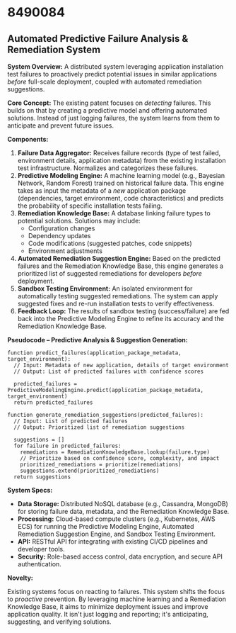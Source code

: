 # 8490084

## Automated Predictive Failure Analysis & Remediation System

**System Overview:** A distributed system leveraging application installation test failures to proactively predict potential issues in similar applications *before* full-scale deployment, coupled with automated remediation suggestions.

**Core Concept:**  The existing patent focuses on *detecting* failures. This builds on that by creating a predictive model and offering automated solutions. Instead of just logging failures, the system learns from them to anticipate and prevent future issues.

**Components:**

1.  **Failure Data Aggregator:**  Receives failure records (type of test failed, environment details, application metadata) from the existing installation test infrastructure.  Normalizes and categorizes these failures.
2.  **Predictive Modeling Engine:** A machine learning model (e.g., Bayesian Network, Random Forest) trained on historical failure data.  This engine takes as input the metadata of a *new* application package (dependencies, target environment, code characteristics) and predicts the probability of specific installation tests failing.
3.  **Remediation Knowledge Base:**  A database linking failure types to potential solutions. Solutions may include:
    *   Configuration changes
    *   Dependency updates
    *   Code modifications (suggested patches, code snippets)
    *   Environment adjustments
4.  **Automated Remediation Suggestion Engine:** Based on the predicted failures and the Remediation Knowledge Base, this engine generates a prioritized list of suggested remediations for developers *before* deployment.
5.  **Sandbox Testing Environment:** An isolated environment for automatically testing suggested remediations.  The system can apply suggested fixes and re-run installation tests to verify effectiveness.
6.  **Feedback Loop:**  The results of sandbox testing (success/failure) are fed back into the Predictive Modeling Engine to refine its accuracy and the Remediation Knowledge Base.

**Pseudocode – Predictive Analysis & Suggestion Generation:**

```
function predict_failures(application_package_metadata, target_environment):
  // Input: Metadata of new application, details of target environment
  // Output: List of predicted failures with confidence scores

  predicted_failures = PredictiveModelingEngine.predict(application_package_metadata, target_environment)
  return predicted_failures

function generate_remediation_suggestions(predicted_failures):
  // Input: List of predicted failures
  // Output: Prioritized list of remediation suggestions

  suggestions = []
  for failure in predicted_failures:
    remediations = RemediationKnowledgeBase.lookup(failure.type)
    // Prioritize based on confidence score, complexity, and impact
    prioritized_remediations = prioritize(remediations)
    suggestions.extend(prioritized_remediations)
  return suggestions
```

**System Specs:**

*   **Data Storage:**  Distributed NoSQL database (e.g., Cassandra, MongoDB) for storing failure data, metadata, and the Remediation Knowledge Base.
*   **Processing:**  Cloud-based compute clusters (e.g., Kubernetes, AWS ECS) for running the Predictive Modeling Engine, Automated Remediation Suggestion Engine, and Sandbox Testing Environment.
*   **API:**  RESTful API for integrating with existing CI/CD pipelines and developer tools.
*   **Security:**  Role-based access control, data encryption, and secure API authentication.

**Novelty:**

Existing systems focus on reacting to failures. This system shifts the focus to *proactive* prevention. By leveraging machine learning and a Remediation Knowledge Base, it aims to minimize deployment issues and improve application quality. It isn't just logging and reporting; it's anticipating, suggesting, and verifying solutions.